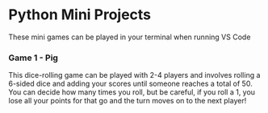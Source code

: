 # Python Mini Projects

These mini games can be played in your terminal when running VS Code

### Game 1 - Pig

This dice-rolling game can be played with 2-4 players and involves rolling a 6-sided dice and adding your scores until someone reaches a total of 50. You can decide how many times you roll, but be careful, if you roll a 1, you lose all your points for that go and the turn moves on to the next player!
